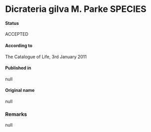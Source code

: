 Dicrateria gilva M. Parke SPECIES
=======

#### Status
ACCEPTED

#### According to
The Catalogue of Life, 3rd January 2011

#### Published in
null

#### Original name
null

### Remarks
null